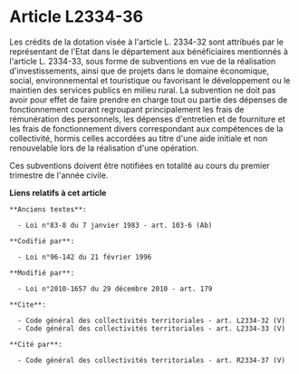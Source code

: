 # Article L2334-36

Les crédits de la dotation visée à l'article L. 2334-32 sont attribués par le représentant de l'Etat dans le département aux
bénéficiaires mentionnés à l'article L. 2334-33, sous forme de subventions en vue de la réalisation d'investissements, ainsi
que de projets dans le domaine économique, social, environnemental et touristique ou favorisant le développement ou le
maintien des services publics en milieu rural. La subvention ne doit pas avoir pour effet de faire prendre en charge tout ou
partie des dépenses de fonctionnement courant regroupant principalement les frais de rémunération des personnels, les
dépenses d'entretien et de fourniture et les frais de fonctionnement divers correspondant aux compétences de la collectivité,
hormis celles accordées au titre d'une aide initiale et non renouvelable lors de la réalisation d'une opération. 

Ces subventions doivent être notifiées en totalité au cours du premier trimestre de l'année civile.

**Liens relatifs à cet article**

	**Anciens textes**:

	  - Loi n°83-8 du 7 janvier 1983 - art. 103-6 (Ab)

	**Codifié par**:

	  - Loi n°96-142 du 21 février 1996

	**Modifié par**:

	  - Loi n°2010-1657 du 29 décembre 2010 - art. 179

	**Cite**:

	  - Code général des collectivités territoriales - art. L2334-32 (V)
	  - Code général des collectivités territoriales - art. L2334-33 (V)

	**Cité par**:

	  - Code général des collectivités territoriales - art. R2334-37 (V)
